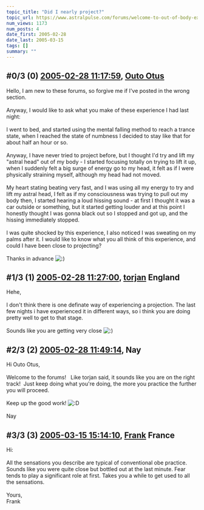 ```yaml
---
topic_title: "Did I nearly project?"
topic_url: https://www.astralpulse.com/forums/welcome-to-out-of-body-experiences!/did-i-nearly-project
num_views: 1173
num_posts: 4
date_first: 2005-02-28
date_last: 2005-03-15
tags: []
summary: ""
---
```


## \#0/3 (0) [2005-02-28 11:17:59](https://www.astralpulse.com/forums/index.php?msg=152952), [Outo Otus](https://www.astralpulse.com/forums/profile/?u=8525)  ##
<section>
Hello, I am new to these forums, so forgive me if I've posted in the wrong section.
<br>
<br>
Anyway, I would like to ask what you make of these experience I had last night:
<br>
<br>
I went to bed, and started using the mental falling method to reach a trance state, when I reached the state of numbness I decided to stay like that for about half an hour or so.
<br>
<br>
Anyway, I have never tried to project before, but I thought I'd try and lift my "astral head" out of my body - I started focusing totally on trying to lift it up, when I suddenly felt a big surge of energy go to my head, it felt as if I were physically straining myself, although my head had not moved.
<br>
<br>
My heart stating beating very fast, and I was using all my energy to try and lift my astral head, I felt as if my consciousness was trying to pull out my body then, I started hearing a loud hissing sound - at first I thought it was a car outside or something, but it started getting louder and at this point I honestly thought I was gonna black out so I stopped and got up, and the hissing immediately stopped.
<br>
<br>
I was quite shocked by this experience, I also noticed I was sweating on my palms after it. I would like to know what you all think of this experience, and could I have been close to projecting?
<br>
<br>
Thanks in advance
<img alt=":)" class="smiley" src="https://www.astralpulse.com/forums/Smileys/fugue/smiley.png" title="Smiley"/>
</section>

## \#1/3 (1) [2005-02-28 11:27:00](https://www.astralpulse.com/forums/index.php?msg=152954), [torjan](https://www.astralpulse.com/forums/profile/?u=7458) England ##
<section>
Hehe,
<br>
<br>
I don't think there is one definate way of experiencing a projection. The last few nights i have experienced it in different ways, so i think you are doing pretty well to get to that stage.
<br>
<br>
Sounds like you are getting very close
<img alt=":)" class="smiley" src="https://www.astralpulse.com/forums/Smileys/fugue/smiley.png" title="Smiley"/>
</section>

## \#2/3 (2) [2005-02-28 11:49:14](https://www.astralpulse.com/forums/index.php?msg=152960), Nay  ##
<section>
Hi Outo Otus,
<br>
<br>
Welcome to the forums!   Like torjan said, it sounds like you are on the right track!  Just keep doing what you're doing, the more you practice the further you will proceed.
<br>
<br>
Keep up the good work!
<img alt=":D" class="smiley" src="https://www.astralpulse.com/forums/Smileys/fugue/cheesy.png" title="Cheesy"/>
<br>
<br>
Nay
</section>

## \#3/3 (3) [2005-03-15 15:14:10](https://www.astralpulse.com/forums/index.php?msg=155958), [Frank](https://www.astralpulse.com/forums/profile/?u=359) France ##
<section>
Hi:
<br>
<br>
All the sensations you describe are typical of conventional obe practice. Sounds like you were quite close but bottled out at the last minute. Fear tends to play a significant role at first. Takes you a while to get used to all the sensations.
<br>
<br>
Yours,
<br>
Frank
</section>